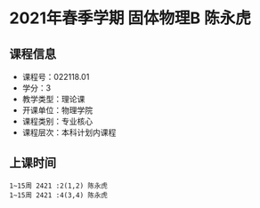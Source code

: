 # 2021年春季学期 固体物理B 陈永虎






## 课程信息

- 课程号：022118.01
- 学分：3
- 教学类型：理论课
- 开课单位：物理学院
- 课程类别：专业核心
- 课程层次：本科计划内课程

## 上课时间

```
1~15周 2421 :2(1,2) 陈永虎
1~15周 2421 :4(3,4) 陈永虎
```

